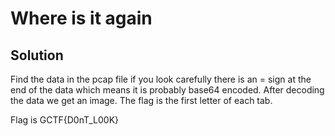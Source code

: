 # Where is it again

## Solution

Find the data in the pcap file if you look carefully there is an = sign at the end of the data which means it is probably base64 encoded. After decoding the data we get an image. The flag is the first letter of each tab.

Flag is GCTF{D0nT_L00K}